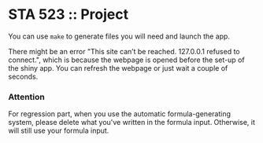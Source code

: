 # STA 523 :: Project

You can use `make` to generate files you will need and launch the app.

There might be an error "This site can’t be reached. 127.0.0.1 refused to connect.", which is because the webpage is opened before the set-up of the shiny app. You can refresh the webpage or just wait a couple of seconds.

### Attention

For regression part, when you use the automatic formula-generating system, please delete what you've written in the formula input. Otherwise, it will still use your formula input.